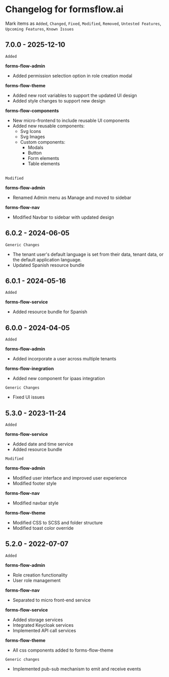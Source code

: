 # Changelog for formsflow.ai

Mark items as `Added`, `Changed`, `Fixed`, `Modified`, `Removed`, `Untested Features`, `Upcoming Features`, `Known Issues`

## 7.0.0 - 2025-12-10

`Added`

**forms-flow-admin**
* Added permission selection option in role creation modal

**forms-flow-theme**
* Added new root variables to support the updated UI design
* Added style changes to support new design

**forms-flow-components**
* New micro-frontend to include reusable UI components
* Added new reusable components:
  * Svg Icons
  * Svg Images
  * Custom components:
    * Modals 
    * Button 
    * Form elements 
    * Table elements
<br><br>


`Modified`

**forms-flow-admin**
* Renamed Admin menu as Manage and moved to sidebar

**forms-flow-nav**
* Modified Navbar to sidebar with updated design







## 6.0.2 - 2024-06-05

`Generic Changes`
* The tenant user's default language is set from their data, tenant data, or the default application language.
* Updated Spanish resource bundle
  
## 6.0.1 - 2024-05-16

`Added`

**forms-flow-service**
* Added resource bundle for Spanish

## 6.0.0 - 2024-04-05

`Added`

**forms-flow-admin**
* Added incorporate a user across multiple tenants

**forms-flow-inegration**
* Added new component for ipaas integration
  
`Generic Changes`
* Fixed UI issues



## 5.3.0 - 2023-11-24

`Added`

**forms-flow-service**
  - Added date and time service
  - Added resource bundle 

`Modified`

**forms-flow-admin**
 - Modified user interface and improved user experience 
 - Modified footer style
 
**forms-flow-nav**
 - Modified navbar style
   
**forms-flow-theme**
 - Modified CSS to SCSS and folder structure
 - Modified toast color override
 

## 5.2.0 - 2022-07-07

`Added`

**forms-flow-admin**
  - Role creation functionality
  - User role management
 
**forms-flow-nav**
  - Separated to micro front-end service

**forms-flow-service**
  - Added storage services
  - Integrated Keycloak services
  - Implemented API call services
    
**forms-flow-theme**
  - All css components added to forms-flow-theme

`Generic changes`
 - Implemented pub-sub mechanism to emit and receive events
    
